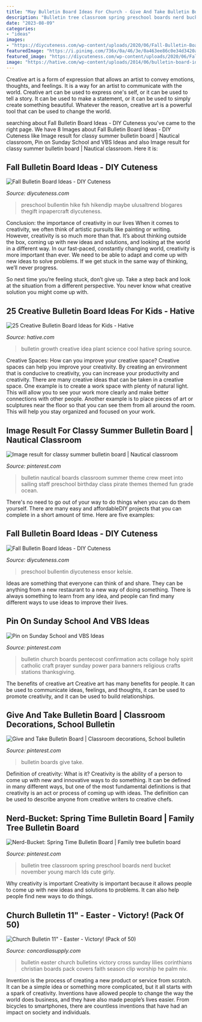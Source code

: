 ```yaml
---
title: "May Bulletin Board Ideas For Church - Give And Take Bulletin Board"
description: "Bulletin tree classroom spring preschool boards nerd bucket november young march lds cute girly"
date: "2023-08-09"
categories:
- "ideas"
images:
- "https://diycuteness.com/wp-content/uploads/2020/06/Fall-Bulletin-Board-Ideas-10.jpg"
featuredImage: "https://i.pinimg.com/736x/0a/46/3e/0a463ee86c0e34d3420ad781a3737f60--religious-bulletin-boards-church-bulletin-boards.jpg"
featured_image: "https://diycuteness.com/wp-content/uploads/2020/06/Fall-Bulletin-Board-Ideas-10.jpg"
image: "https://hative.com/wp-content/uploads/2014/06/bulletin-board-ideas/8-plant-growth-board.jpg"
---
```



Creative art is a form of expression that allows an artist to convey emotions, thoughts, and feelings. It is a way for an artist to communicate with the world. Creative art can be used to express one's self, or it can be used to tell a story. It can be used to make a statement, or it can be used to simply create something beautiful. Whatever the reason, creative art is a powerful tool that can be used to change the world.

	

		
searching about Fall Bulletin Board Ideas - DIY Cuteness you've came to the right page. We have 8 Images about Fall Bulletin Board Ideas - DIY Cuteness like Image result for classy summer bulletin board | Nautical classroom, Pin on Sunday School and VBS Ideas and also Image result for classy summer bulletin board | Nautical classroom. Here it is:
		
    
## Fall Bulletin Board Ideas - DIY Cuteness

<img loading=lazy src="https://diycuteness.com/wp-content/uploads/2020/06/Fall-Bulletin-Board-Ideas-10.jpg" onerror="this.onerror=null;this.src='https://tse2.mm.bing.net/th?id=OIP.y1VZi-R8qqCWxhwUA3TcAAHaJ6&amp;pid=15.1';" alt="Fall Bulletin Board Ideas - DIY Cuteness">

_Source: diycuteness.com_

>preschool bullentin hike fsh hikendip maybe ulusaltrend blogares thegift inpapercraft diycuteness. 

	

Conclusion: the importance of creativity in our lives
When it comes to creativity, we often think of artistic pursuits like painting or writing.  However, creativity is so much more than that. It’s about thinking outside the box, coming up with new ideas and solutions, and looking at the world in a different way.
In our fast-paced, constantly changing world, creativity is more important than ever. We need to be able to adapt and come up with new ideas to solve problems. If we get stuck in the same way of thinking, we’ll never progress.

So next time you’re feeling stuck, don’t give up. Take a step back and look at the situation from a different perspective. You never know what creative solution you might come up with.

    
## 25 Creative Bulletin Board Ideas For Kids - Hative

<img loading=lazy src="https://hative.com/wp-content/uploads/2014/06/bulletin-board-ideas/8-plant-growth-board.jpg" onerror="this.onerror=null;this.src='https://tse2.mm.bing.net/th?id=OIP.pbK8tQ7U2udN990lSJosPgHaJ4&amp;pid=15.1';" alt="25 Creative Bulletin Board Ideas for Kids - Hative">

_Source: hative.com_

>bulletin growth creative idea plant science cool hative spring source. 

	

Creative Spaces: How can you improve your creative space?
Creative spaces can help you improve your creativity. By creating an environment that is conducive to creativity, you can increase your productivity and creativity. There are many creative ideas that can be taken in a creative space. One example is to create a work space with plenty of natural light. This will allow you to see your work more clearly and make better connections with other people. Another example is to place pieces of art or sculptures near the floor so that you can see them from all around the room. This will help you stay organized and focused on your work.

    
## Image Result For Classy Summer Bulletin Board | Nautical Classroom

<img loading=lazy src="https://i.pinimg.com/736x/d6/2b/1e/d62b1e64055a80f9db08ccb412c576bf.jpg" onerror="this.onerror=null;this.src='https://tse2.mm.bing.net/th?id=OIP.YKgNTo6Wu6QMtFLO86ek2gHaFj&amp;pid=15.1';" alt="Image result for classy summer bulletin board | Nautical classroom">

_Source: pinterest.com_

>bulletin nautical boards classroom summer theme crew meet into sailing staff preschool birthday class pirate themes themed fun grade ocean. 

	

There's no need to go out of your way to do things when you can do them yourself. There are many easy and affordableDIY projects that you can complete in a short amount of time. Here are five examples: 

    
## Fall Bulletin Board Ideas - DIY Cuteness

<img loading=lazy src="https://diycuteness.com/wp-content/uploads/2020/06/Fall-Bulletin-Board-Ideas-5.jpg" onerror="this.onerror=null;this.src='https://tse1.mm.bing.net/th?id=OIP.yD4UlUXpg6NOWLQ7KkAe7AAAAA&amp;pid=15.1';" alt="Fall Bulletin Board Ideas - DIY Cuteness">

_Source: diycuteness.com_

>preschool bullentin diycuteness ensor kelsie. 

	

Ideas are something that everyone can think of and share. They can be anything from a new restaurant to a new way of doing something. There is always something to learn from any idea, and people can find many different ways to use ideas to improve their lives.

    
## Pin On Sunday School And VBS Ideas

<img loading=lazy src="https://i.pinimg.com/736x/0a/46/3e/0a463ee86c0e34d3420ad781a3737f60--religious-bulletin-boards-church-bulletin-boards.jpg" onerror="this.onerror=null;this.src='https://tse2.mm.bing.net/th?id=OIP.pdZWitAGfh0k75AN6B7XtgHaJ7&amp;pid=15.1';" alt="Pin on Sunday School and VBS Ideas">

_Source: pinterest.com_

>bulletin church boards pentecost confirmation acts collage holy spirit catholic craft prayer sunday power para banners religious crafts stations thanksgiving. 

	

The benefits of creative art
Creative art has many benefits for people. It can be used to communicate ideas, feelings, and thoughts, it can be used to promote creativity, and it can be used to build relationships.

    
## Give And Take Bulletin Board | Classroom Decorations, School Bulletin

<img loading=lazy src="https://i.pinimg.com/736x/1e/a4/aa/1ea4aad17075dc53e8979f6f016a6081.jpg" onerror="this.onerror=null;this.src='https://tse1.mm.bing.net/th?id=OIP.YXraNoJXl7aMlAN0Xa_oEQAAAA&amp;pid=15.1';" alt="Give and Take Bulletin Board | Classroom decorations, School bulletin">

_Source: pinterest.com_

>bulletin boards give take. 

	

Definition of creativity: What is it?
Creativity is the ability of a person to come up with new and innovative ways to do something. It can be defined in many different ways, but one of the most fundamental definitions is that creativity is an act or process of coming up with ideas. The definition can be used to describe anyone from creative writers to creative chefs.

    
## Nerd-Bucket: Spring Time Bulletin Board | Family Tree Bulletin Board

<img loading=lazy src="https://i.pinimg.com/736x/ab/2a/a6/ab2aa6f827af1b64550e0ed4c7ca9092--bulletin-board-tree-march-bulletin-board-ideas.jpg" onerror="this.onerror=null;this.src='https://tse3.mm.bing.net/th?id=OIP.4gW-3bEfFc1qxsi2R6kezQHaJ4&amp;pid=15.1';" alt="Nerd-Bucket: Spring Time Bulletin Board | Family tree bulletin board">

_Source: pinterest.com_

>bulletin tree classroom spring preschool boards nerd bucket november young march lds cute girly. 

	

Why creativity is important
Creativity is important because it allows people to come up with new ideas and solutions to problems. It can also help people find new ways to do things.

    
## Church Bulletin 11&quot; - Easter - Victory! (Pack Of 50)

<img loading=lazy src="https://www.concordiasupply.com/sca/A4613-media-01.jpg?resizeid=3&amp;resizeh=600&amp;resizew=600" onerror="this.onerror=null;this.src='https://tse4.mm.bing.net/th?id=OIP.66DoYayma1xEiQtSRfPzPQAAAA&amp;pid=15.1';" alt="Church Bulletin 11&quot; - Easter - Victory! (Pack of 50)">

_Source: concordiasupply.com_

>bulletin easter church bulletins victory cross sunday lilies corinthians christian boards pack covers faith season clip worship he palm niv. 

	

Invention is the process of creating a new product or service from scratch. It can be a simple idea or something more complicated, but it all starts with a spark of creativity. Inventions have allowed people to change the way the world does business, and they have also made people’s lives easier. From bicycles to smartphones, there are countless inventions that have had an impact on society and individuals.

